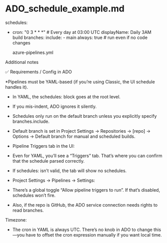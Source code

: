 # ADO_schedule_example.md

schedules:
- cron: "0 3 * * *"   # Every day at 03:00 UTC
  displayName: Daily 3AM build
  branches:
    include:
      - main
  always: true   # run even if no code changes


  azure-pipelines.yml


Additional notes

✅ Requirements / Config in ADO

*Pipelines must be YAML-based (if you’re using Classic, the UI schedule handles it).

* In YAML, the schedules: block goes at the root level.

* If you mis-indent, ADO ignores it silently.

* Schedules only run on the default branch unless you explicitly specify branches.include.

* Default branch is set in Project Settings → Repositories → [repo] → Options → Default branch for manual and scheduled builds.

* Pipeline Triggers tab in the UI:

* Even for YAML, you’ll see a “Triggers” tab. That’s where you can confirm that the schedule parsed correctly.

* If schedules: isn’t valid, the tab will show no schedules.

* Project Settings → Pipelines → Settings:

* There’s a global toggle “Allow pipeline triggers to run”. If that’s disabled, schedules won’t fire.

* Also, if the repo is GitHub, the ADO service connection needs rights to read branches.

Timezone:

  * The cron in YAML is always UTC. There’s no knob in ADO to change this—you have to offset the cron expression manually if you want local time.
